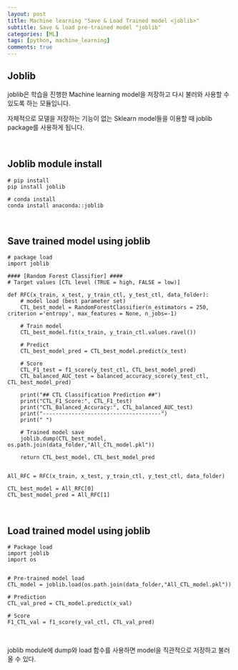 ```yaml
---
layout: post
title: Machine learning "Save & Load Trained model <joblib>"
subtitle: Save & load pre-trained model "joblib"
categories: [ML]
tags: [python, machine_learning]
comments: true
---
```


## Joblib

joblib은 학습을 진행한 Machine learning model을 저장하고 다시 불러와 사용할 수 있도록 하는 모듈입니다.

자체적으로 모델을 저장하는 기능이 없는 Sklearn model들을 이용할 때 joblib package를 사용하게 됩니다.

<br/>

## Joblib module install

```python3
# pip install
pip install joblib

# conda install
conda install anaconda::joblib
```

<br/>

## Save trained model using joblib

```python3
# package load
import joblib

#### [Random Forest Classifier] ####
# Target values [CTL level (TRUE = high, FALSE = low)]

def RFC(x_train, x_test, y_train_ctl, y_test_ctl, data_folder):
    # model load (best parameter set)
    CTL_best_model = RandomForestClassifier(n_estimators = 250, criterion ='entropy', max_features = None, n_jobs=-1)
    
    # Train model
    CTL_best_model.fit(x_train, y_train_ctl.values.ravel())
    
    # Predict
    CTL_best_model_pred = CTL_best_model.predict(x_test)
    
    # Score 
    CTL_F1_test = f1_score(y_test_ctl, CTL_best_model_pred)
    CTL_balanced_AUC_test = balanced_accuracy_score(y_test_ctl, CTL_best_model_pred)
    
    print("## CTL Classification Prediction ##")
    print("CTL_F1_Score:", CTL_F1_test)
    print("CTL_Balanced_Accuracy:", CTL_balanced_AUC_test)
    print("-------------------------------------")
    print(" ")
    
    # Trained model save
    joblib.dump(CTL_best_model, os.path.join(data_folder,"All_CTL_model.pkl"))
    
    return CTL_best_model, CTL_best_model_pred


All_RFC = RFC(x_train, x_test, y_train_ctl, y_test_ctl, data_folder)

CTL_best_model = All_RFC[0]
CTL_best_model_pred = All_RFC[1]
```


<br/>

## Load trained model using joblib

```python3
# Package load
import joblib
import os


# Pre-trained model load
CTL_model = joblib.load(os.path.join(data_folder,"All_CTL_model.pkl"))

# Prediction
CTL_val_pred = CTL_model.predict(x_val)

# Score
F1_CTL_val = f1_score(y_val_ctl, CTL_val_pred)

```

<br/>

joblib module에 dump와 load 함수를 사용하면 model을 직관적으로 저장하고 불러올 수 있다.





